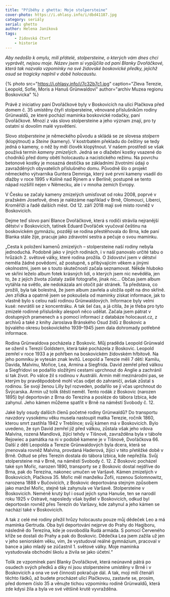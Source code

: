 ```yaml
---
title: "Příběhy z ghetta: Moje stolpersteine"
cover-photo: https://i.ohlasy.info/i/dbd41187.jpg
category: seriály
serial: ghetto
author: Helena Janíková
tags:
    - židovská čtvrť
    - historie
---
```


*Aby nedošlo k omylu, milí přátelé, stolpersteine, o kterých vám dnes chci vyprávět, nejsou moje. Název jsem si vypůjčila od paní Blanky Dvořáčkové, která tak nazvala vzpomínky na své židovské boskovické předky, jejichž osud se tragicky naplnil v době holocaustu.*

{% photo src="https://i.ohlasy.info/i/7c32b7c1.jpg" caption="Zleva Terezie, Leopold, Sofie, Moris a Hanuš Grünwaldovi" author="archiv Muzea regionu Boskovicka" %}

Právě z iniciativy paní Dvořáčkové byly v Boskovicích na ulici Plačkova před domem č. 35 umístěny čtyři stolpersteine, věnované příslušníkům rodiny Grünwaldů, ze které pochází maminka boskovické rodačky, paní Dvořáčkové. Mnozí z vás slovo stolpersteine a jeho význam znají, pro ty ostatní si dovolím malé vysvětlení.

Slovo *stolpersteine* je německého původu a skládá se ze slovesa *stolpern* (klopýtnout) a *Steine* (kameny). V kostrbatém překladu do češtiny se tedy jedná o kameny, o něž by měl člověk klopýtnout. V našem prostředí se však používá termín *kameny zmizelých*. Jedná se o dlažební kostky vsazené do chodníků před domy obětí holocaustu a nacistického režimu. Na povrchu betonové kostky je mosazná destička se základními životními údaji o zavražděných obyvatelích příslušného domu. Původně šlo o projekt německého výtvarníka Guntera Demniga, který své první kameny vsadil do dlažby v roce 1995 v Kolíně nad Rýnem a v Berlíně; postupně se tento nápad rozšířil nejen v Německu, ale i v mnoha zemích Evropy.

V Česku se začaly kameny zmizelých umisťovat od roku 2008, poprvé v pražském Josefově, dnes je nalézáme například v Brně, Olomouci, Liberci, Kroměříži a řadě dalších měst. Od 12. září 2018 mají své místo rovněž v Boskovicích.

Dejme teď slovo paní Blance Dvořáčkové, která s rodiči strávila nejranější dětství v Boskovicích, tatínek Eduard Dvořáček vyučoval češtinu na boskovickém gymnáziu, později se rodina přestěhovala do Brna, kde paní Blanka stále žije, pracuje jako zdravotní sestra a pečuje o svou maminku.

„Cesta k položení kamenů zmizelých – stolpersteine naší rodiny nebyla jednoduchá. Podobně jako v jiných rodinách, i v naší panovalo určité tabu o hrůzách 2. světové války, které rodina prožila. O židovství jsem v dětství neměla žádné povědomí, až postupně, s přibývajícím věkem a jinými okolnostmi, jsem se s touto skutečností začala seznamovat. Někde hluboko ve skříni leželo album fotek krásných lidí, o kterých jsem nic nevěděla, jen to, že z jejich života zůstaly zašlé fotografie, jinak nic… Občas jsem album vytáhla na světlo, ale nedokázala ani otočit pár stránek. Ta představa, co prožili, byla tak bolestná, že jsem album zavřela a uložila opět na dno skříně. Jen zřídka a opatrně jsem se pokoušela od maminky získat informace, jak to vlastně bylo s celou naší rodinou Grünwaldových. Informace byly velmi kusé: nevrátili se z koncentráku. A tak šel čas, a já cítila, že je třeba pro tyto zmizelé rodinné příslušníky alespoň něco udělat. Začala jsem pátrat v dostupných pramenech a s pomocí informací z databáze holocaust.cz, z archívů a také z knihy Jaroslava Bránského Osud židů z Boskovic a bývalého okresu boskovického 1939–1945 jsem dala dohromady potřebné informace.

Rodina Grünwaldova pocházela z Boskovic. Můj praděda Leopold Grünwald se oženil s Terezií Goldstern, která také pocházela z Boskovic. Leopold zemřel v roce 1933 a je pohřben na boskovickém židovském hřbitově. Na jeho pomníku je vytesán znak levitů. Leopold a Terezie měli 7 dětí: Kamilu, Davida, Malvínu, Mořice, Lea, Armina a Siegfrida. David zemřel před válkou a Siegfridovi se podařilo složitými cestami uprchnout do Anglie a zachránil si tak život. Po válce žil s rodinou v Austrálii. Armin měl mezinárodní pas, se kterým by pravděpodobně mohl včas odjet do zahraničí, avšak zůstal s rodinou. Se svojí ženou Lilly byl rozveden, podařilo se jí včas uprchnout do Švýcarska. Armin už tolik štěstí neměl. Tento rodák z Boskovic (narozen 1895) byl deportován z Brna do Terezína a posléze do tábora Izbica, kde zahynul. Jeho kámen můžeme spatřit v Brně na náměstí Svobody č. 12. 

Jaké byly osudy dalších členů početné rodiny Grünwaldů? Do transportu navzdory vysokému věku musela nastoupit matka Terezie, ročník 1860, kterou smrt zastihla 1942 v Treblince; svůj kámen má v Boskovicích. Bylo uvedeno, že syn David zemřel již před válkou, zůstala však jeho vdova Malvína, rozená Mandlová, žijící tehdy v Tišnově, zavražděna byla v táboře Rejowiec a památka na ni v podobě kamene je v Tišnově, Dvořáčkova 66. Další z dětí Leopolda a Terezie Grünwaldových byla dcera, která se jmenovala rovněž Malvína, provdaná Haderová, žijící v této přetěžké době v Brně. Odtud se přes Terezín dostala do tábora Izbica, kde nepřežila. Svůj stolpersteine má v Brně, na náměstí Svobody č. 12. Z Boskovic pocházel také syn Mořic, narozen 1890, transporty se z Boskovic dostal nejdříve do Brna, pak do Terezína, nakonec umučen ve Varšavě. Kámen zmizelých v Boskovicích, Plačkova 35. Mořic měl manželku Žofii, rozenou Solomnowitz, narozena 1888 v Bučovicích, z Boskovic deportována stejným způsobem jako manžel Mořic, stejně tak zahynula ve Varšavě. Stolpersteine v Boskovicích. Neméně krutý byl i osud jejich syna Hanuše, ten se narodil roku 1925 v Ostravě, naposledy však bydlel v Boskovicích, odkud byl deportován rovněž přes Terezín do Varšavy, kde zahynul a jeho kámen se nachází také v Boskovicích.

A tak z celé mé rodiny přežil hrůzy holocaustu pouze můj dědeček Leo a má maminka Gertruda. Oba byli deportováni nejprve do Prahy do Hagiboru, následně do Terezína, kde je osvobodila Rudá armáda. S pomocí Červeného kříže se dostali do Prahy a pak do Boskovic. Dědečka Lea jsem zažila už jen v jeho seniorském věku, vím, že vystudoval reálné gymnázium, pracoval v bance a jako mladý se zúčastnil 1. světové války. Moje maminka vystudovala obchodní školu a živila se jako účetní.“

Tolik ze vzpomínek paní Blanky Dvořáčkové, která neúnavně pátrá po osudech svých předků a díky ní jsou stolpersteine umístěny v Brně i v Boskovicích a ona ve své činnosti pokračuje dál. A tak, moji milí čtenáři těchto řádků, až budete procházet ulicí Plačkovou, zastavte se, prosím, před domem číslo 35 a věnujte tichou vzpomínku rodině Grünwaldů, která zde kdysi žila a byla ve své většině krutě vyvražděna.
